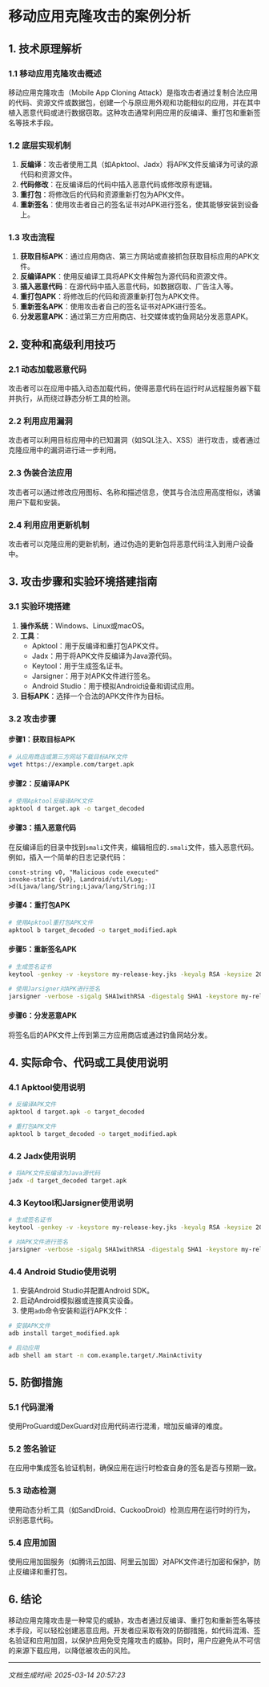 # 移动应用克隆攻击的案例分析

## 1. 技术原理解析

### 1.1 移动应用克隆攻击概述
移动应用克隆攻击（Mobile App Cloning Attack）是指攻击者通过复制合法应用的代码、资源文件或数据包，创建一个与原应用外观和功能相似的应用，并在其中植入恶意代码或进行数据窃取。这种攻击通常利用应用的反编译、重打包和重新签名等技术手段。

### 1.2 底层实现机制
1. **反编译**：攻击者使用工具（如Apktool、Jadx）将APK文件反编译为可读的源代码和资源文件。
2. **代码修改**：在反编译后的代码中插入恶意代码或修改原有逻辑。
3. **重打包**：将修改后的代码和资源重新打包为APK文件。
4. **重新签名**：使用攻击者自己的签名证书对APK进行签名，使其能够安装到设备上。

### 1.3 攻击流程
1. **获取目标APK**：通过应用商店、第三方网站或直接抓包获取目标应用的APK文件。
2. **反编译APK**：使用反编译工具将APK文件解包为源代码和资源文件。
3. **插入恶意代码**：在源代码中插入恶意代码，如数据窃取、广告注入等。
4. **重打包APK**：将修改后的代码和资源重新打包为APK文件。
5. **重新签名APK**：使用攻击者自己的签名证书对APK进行签名。
6. **分发恶意APK**：通过第三方应用商店、社交媒体或钓鱼网站分发恶意APK。

## 2. 变种和高级利用技巧

### 2.1 动态加载恶意代码
攻击者可以在应用中插入动态加载代码，使得恶意代码在运行时从远程服务器下载并执行，从而绕过静态分析工具的检测。

### 2.2 利用应用漏洞
攻击者可以利用目标应用中的已知漏洞（如SQL注入、XSS）进行攻击，或者通过克隆应用中的漏洞进行进一步利用。

### 2.3 伪装合法应用
攻击者可以通过修改应用图标、名称和描述信息，使其与合法应用高度相似，诱骗用户下载和安装。

### 2.4 利用应用更新机制
攻击者可以克隆应用的更新机制，通过伪造的更新包将恶意代码注入到用户设备中。

## 3. 攻击步骤和实验环境搭建指南

### 3.1 实验环境搭建
1. **操作系统**：Windows、Linux或macOS。
2. **工具**：
   - Apktool：用于反编译和重打包APK文件。
   - Jadx：用于将APK文件反编译为Java源代码。
   - Keytool：用于生成签名证书。
   - Jarsigner：用于对APK文件进行签名。
   - Android Studio：用于模拟Android设备和调试应用。
3. **目标APK**：选择一个合法的APK文件作为目标。

### 3.2 攻击步骤

#### 步骤1：获取目标APK
```bash
# 从应用商店或第三方网站下载目标APK文件
wget https://example.com/target.apk
```

#### 步骤2：反编译APK
```bash
# 使用Apktool反编译APK文件
apktool d target.apk -o target_decoded
```

#### 步骤3：插入恶意代码
在反编译后的目录中找到`smali`文件夹，编辑相应的`.smali`文件，插入恶意代码。例如，插入一个简单的日志记录代码：
```smali
const-string v0, "Malicious code executed"
invoke-static {v0}, Landroid/util/Log;->d(Ljava/lang/String;Ljava/lang/String;)I
```

#### 步骤4：重打包APK
```bash
# 使用Apktool重打包APK文件
apktool b target_decoded -o target_modified.apk
```

#### 步骤5：重新签名APK
```bash
# 生成签名证书
keytool -genkey -v -keystore my-release-key.jks -keyalg RSA -keysize 2048 -validity 10000 -alias my-alias

# 使用Jarsigner对APK进行签名
jarsigner -verbose -sigalg SHA1withRSA -digestalg SHA1 -keystore my-release-key.jks target_modified.apk my-alias
```

#### 步骤6：分发恶意APK
将签名后的APK文件上传到第三方应用商店或通过钓鱼网站分发。

## 4. 实际命令、代码或工具使用说明

### 4.1 Apktool使用说明
```bash
# 反编译APK文件
apktool d target.apk -o target_decoded

# 重打包APK文件
apktool b target_decoded -o target_modified.apk
```

### 4.2 Jadx使用说明
```bash
# 将APK文件反编译为Java源代码
jadx -d target_decoded target.apk
```

### 4.3 Keytool和Jarsigner使用说明
```bash
# 生成签名证书
keytool -genkey -v -keystore my-release-key.jks -keyalg RSA -keysize 2048 -validity 10000 -alias my-alias

# 对APK文件进行签名
jarsigner -verbose -sigalg SHA1withRSA -digestalg SHA1 -keystore my-release-key.jks target_modified.apk my-alias
```

### 4.4 Android Studio使用说明
1. 安装Android Studio并配置Android SDK。
2. 启动Android模拟器或连接真实设备。
3. 使用`adb`命令安装和运行APK文件：
```bash
# 安装APK文件
adb install target_modified.apk

# 启动应用
adb shell am start -n com.example.target/.MainActivity
```

## 5. 防御措施

### 5.1 代码混淆
使用ProGuard或DexGuard对应用代码进行混淆，增加反编译的难度。

### 5.2 签名验证
在应用中集成签名验证机制，确保应用在运行时检查自身的签名是否与预期一致。

### 5.3 动态检测
使用动态分析工具（如SandDroid、CuckooDroid）检测应用在运行时的行为，识别恶意代码。

### 5.4 应用加固
使用应用加固服务（如腾讯云加固、阿里云加固）对APK文件进行加密和保护，防止反编译和重打包。

## 6. 结论
移动应用克隆攻击是一种常见的威胁，攻击者通过反编译、重打包和重新签名等技术手段，可以轻松创建恶意应用。开发者应采取有效的防御措施，如代码混淆、签名验证和应用加固，以保护应用免受克隆攻击的威胁。同时，用户应避免从不可信的来源下载应用，以降低被攻击的风险。

---

*文档生成时间: 2025-03-14 20:57:23*
